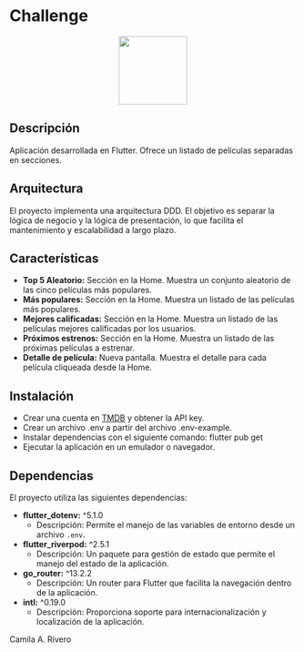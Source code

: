 # Challenge

<p align="center">
    <img width="120" src="https://img.shields.io/badge/STATUS-EN%20DESAROLLO-green">
</p>

## Descripción
Aplicación desarrollada en Flutter. Ofrece un listado de películas separadas en secciones.

## Arquitectura
El proyecto implementa una arquitectura DDD. El objetivo es separar la lógica de negocio y la lógica de presentación, lo que facilita el mantenimiento y escalabilidad a largo plazo.

## Características
- **Top 5 Aleatorio:** Sección en la Home. Muestra un conjunto aleatorio de las cinco películas más populares.
- **Más populares:** Sección en la Home. Muestra un listado de las películas más populares.
- **Mejores calificadas:** Sección en la Home. Muestra un listado de las películas mejores calificadas por los usuarios.
- **Próximos estrenos:** Sección en la Home. Muestra un listado de las próximas películas a estrenar.
- **Detalle de película:** Nueva pantalla. Muestra el detalle para cada película cliqueada desde la Home.

## Instalación
- Crear una cuenta en <a href="https://developer.themoviedb.org/docs/getting-started" target="_blank" rel="noreferrer">TMDB</a> y obtener la API key.
- Crear un archivo .env a partir del archivo .env-example.
- Instalar dependencias con el siguiente comando: flutter pub get
- Ejecutar la aplicación en un emulador o navegador.

## Dependencias
El proyecto utiliza las siguientes dependencias:
- **flutter_dotenv:** ^5.1.0
  - Descripción: Permite el manejo de las variables de entorno desde un archivo `.env`.
- **flutter_riverpod:** ^2.5.1
  - Descripción: Un paquete para gestión de estado que permite el manejo del estado de la aplicación.
- **go_router:** ^13.2.2
  - Descripción: Un router para Flutter que facilita la navegación dentro de la aplicación.
- **intl:** ^0.19.0
  - Descripción: Proporciona soporte para internacionalización y localización de la aplicación.

Camila A. Rivero
